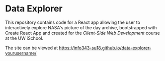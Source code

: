 # Data Explorer

This repository contains code for a React app allowing the user to interactively explore NASA's picture of the day archive, bootstrapped with Create React App and created for the _Client-Side Web Development_ course at the UW iSchool.

The site can be viewed at <https://info343-su18.github.io/data-explorer-yourusername/>
